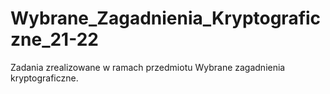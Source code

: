 # Wybrane_Zagadnienia_Kryptograficzne_21-22
Zadania zrealizowane w ramach przedmiotu Wybrane zagadnienia kryptograficzne.
